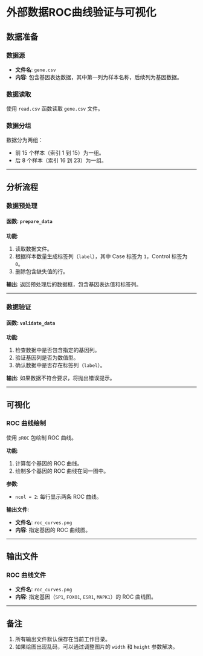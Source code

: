 # 外部数据ROC曲线验证与可视化

## 数据准备

### 数据源

- **文件名**: `gene.csv`
- **内容**: 包含基因表达数据，其中第一列为样本名称，后续列为基因数据。

### 数据读取

使用 `read.csv` 函数读取 `gene.csv` 文件。

### 数据分组

数据分为两组：

- 前 15 个样本（索引 1 到 15）为一组。
- 后 8 个样本（索引 16 到 23）为一组。

---

## 分析流程

### 数据预处理

#### 函数: `prepare_data`

**功能**:

1. 读取数据文件。
2. 根据样本数量生成标签列（`label`），其中 Case 标签为 `1`，Control 标签为 `0`。
3. 删除包含缺失值的行。

**输出**: 返回预处理后的数据框，包含基因表达值和标签列。

---

### 数据验证

#### 函数: `validate_data`

**功能**:

1. 检查数据中是否包含指定的基因列。
2. 验证基因列是否为数值型。
3. 确认数据中是否存在标签列（`label`）。

**输出**: 如果数据不符合要求，将抛出错误提示。

---

## 可视化

### ROC 曲线绘制

使用 `pROC` 包绘制 ROC 曲线。

**功能**:

1. 计算每个基因的 ROC 曲线。
2. 绘制多个基因的 ROC 曲线在同一图中。

**参数**:

- `ncol = 2`: 每行显示两条 ROC 曲线。

**输出文件**:

- **文件名**: `roc_curves.png`
- **内容**: 指定基因的 ROC 曲线图。

---

## 输出文件

### ROC 曲线文件

- **文件名**: `roc_curves.png`
- **内容**: 指定基因（`SP1`, `FOXO1`, `ESR1`, `MAPK1`）的 ROC 曲线图。

---

## 备注

1. 所有输出文件默认保存在当前工作目录。
2. 如果绘图出现乱码，可以通过调整图片的 `width` 和 `height` 参数解决。
